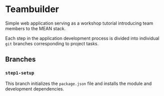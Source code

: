 # Teambuilder
Simple web application serving as a workshop tutorial introducing team members to the MEAN stack.

Each step in the application development process is divided into individual `git` branches corresponding to project tasks.

## Branches

### `step1-setup`

This branch initializes the `package.json` file and installs the module and development dependencies.
